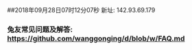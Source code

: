##2018年09月28日07时12分07秒 新址: 142.93.69.179
### 兔友常见问题及解答: https://github.com/wanggonging/d/blob/w/FAQ.md
